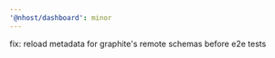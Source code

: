 ```yaml
---
'@nhost/dashboard': minor
---
```


fix: reload metadata for graphite's remote schemas before e2e tests
